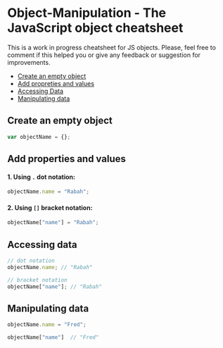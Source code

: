 # Object-Manipulation - The JavaScript object cheatsheet
This is a work in progress cheatsheet for JS objects. Please, feel free to comment if this helped you or give any feedback or suggestion for improvements.

- [Create an empty object](#create-an-empty-object)
- [Add propreties and values](#add-properties-and-values)
- [Accessing Data](#accessing-data)
- [Manipulating data](#manipulating-data)


## Create an empty object
```javascript
var objectName = {};
```
## Add properties and values
#### 1. Using `.` dot notation:
```javascript
objectName.name = "Rabah";
```
#### 2. Using `[]` bracket notation:
```javascript
objectName["name"] = "Rabah";
```
## Accessing data
```javascript
// dot notation
objectName.name; // "Rabah"

// bracket notation
objectName["name"]; // "Rabah"
```
## Manipulating data
```javascript
objectName.name = "Fred";

objectName["name"]  // "Fred"
```

